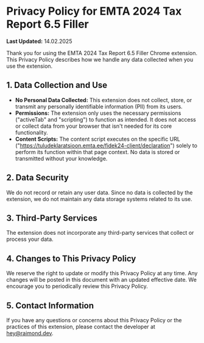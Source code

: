 # Privacy Policy for EMTA 2024 Tax Report 6.5 Filler

**Last Updated:** 14.02.2025

Thank you for using the EMTA 2024 Tax Report 6.5 Filler Chrome extension. This Privacy Policy describes how we handle any data collected when you use the extension.

## 1. Data Collection and Use

- **No Personal Data Collected:** This extension does not collect, store, or transmit any personally identifiable information (PII) from its users.
- **Permissions:** The extension only uses the necessary permissions ("activeTab" and "scripting") to function as intended. It does not access or collect data from your browser that isn't needed for its core functionality.
- **Content Scripts:** The content script executes on the specific URL ("https://tuludeklaratsioon.emta.ee/fidek24-client/declaration") solely to perform its function within that page context. No data is stored or transmitted without your knowledge.

## 2. Data Security

We do not record or retain any user data. Since no data is collected by the extension, we do not maintain any data storage systems related to its use.

## 3. Third-Party Services

The extension does not incorporate any third-party services that collect or process your data.

## 4. Changes to This Privacy Policy

We reserve the right to update or modify this Privacy Policy at any time. Any changes will be posted in this document with an updated effective date. We encourage you to periodically review this Privacy Policy.

## 5. Contact Information

If you have any questions or concerns about this Privacy Policy or the practices of this extension, please contact the developer at [hey@raimond.dev](mailto:hey@raimond.dev).
